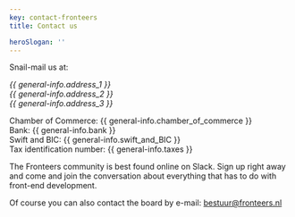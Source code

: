 ```yaml
---
key: contact-fronteers
title: Contact us

heroSlogan: ''
---
```


Snail-mail us at:

<address>
{{ general-info.address_1 }}<br />
{{ general-info.address_2 }}<br />
{{ general-info.address_3 }}<br />
</address>

Chamber of Commerce: {{ general-info.chamber_of_commerce }}<br />
Bank: {{ general-info.bank }}<br />
Swift and BIC: {{ general-info.swift_and_BIC }}<br />
Tax identification number: {{ general-info.taxes }}<br />

The Fronteers community is best found online on Slack. Sign up right away and come and join the conversation about everything that has to do with front-end development.

Of course you can also contact the board by e-mail: [bestuur@fronteers.nl](mailto:bestuur@fronteers.nl)
